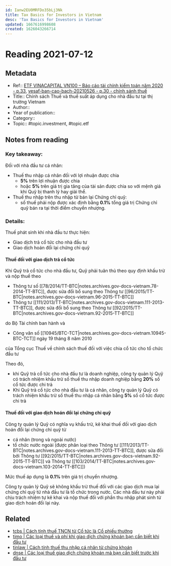 ```yaml
---
id: Ianw2EU0MRFDo35bLj3Nk
title: Tax Basics for Investors in Vietnam
desc: 'Tax Basics for Investors in Vietnam'
updated: 1667616998608
created: 1626043266714
---
```

# Reading 2021-07-12

## Metadata

- Ref:: [ETF VINACAPITAL VN100 – Báo cáo tài chính kiểm toán năm 2020 - p.33](https://wm.vinacapital.com/wp-content/uploads/sites/12/2021/03/20210330-fuevn100-bao-cao-tai-chinh-kiem-toan-nam-2020.pdf#page=33), [vesaf-ban-cao-bach-20210526 - p.30 - chính sánh thuế](https://wm.vinacapital.com/wp-content/uploads/sites/12/2021/05/vesaf-ban-cao-bach-sua-doi-bo-sung-26052021-reduce.pdf#page=30)
- Title:: Chính sách Thuế và thuế suất áp dụng cho nhà đầu tư tại thị trường Vietnam
- Author:: 
- Year of publication:: 
- Category:: 
- Topic:: #topic.investment, #topic.etf

## Notes from reading

### Key takeaway:
Đối với nhà đầu tư cá nhân:
- Thuế thu nhập cá nhân đối với lợi nhuận được chia
    - **5%** trên lợi nhuận được chia
    - hoặc **5%** trên giá trị gia tăng của tài sản được chia so với mệnh giá khi Quỹ bị thanh lý hay giải thể.
- Thuế thu nhập trên thu nhập từ bán lại Chứng chỉ quỹ:
    - số thuế phải nộp được xác định bằng **0.1%** tổng giá trị Chứng chỉ quỹ bán ra tại thời điểm chuyển nhượng.

### Details:

Thuế phát sinh khi nhà đầu tư thực hiện:
- Giao dịch trả cổ tức cho nhà đầu tư
- Giao dịch hoán đổi lại chứng chỉ quỹ

#### Thuế đối với giao dịch trả cổ tức

Khi Quỹ trả cổ tức cho nhà đầu tư, Quỹ phải tuân thủ theo quy định khấu trừ và nộp thuế theo 
- Thông tư số [[78/2014/TT-BTC|notes.archives.gov-docs-vietnam.78-2014-TT-BTC]], được sửa đổi bổ sung theo Thông tư [[96/2015/TT-BTC|notes.archives.gov-docs-vietnam.96-2015-TT-BTC]] 
- Thông tư [[111/2013/TT-BTC|notes.archives.gov-docs-vietnam.111-2013-TT-BTC]], được sửa đổi bổ sung theo Thông tư [[92/2015/TT-BTC|notes.archives.gov-docs-vietnam.92-2015-TT-BTC]]

do Bộ Tài chính ban hành và
- Công văn số [[10945/BTC-TCT|notes.archives.gov-docs-vietnam.10945-BTC-TCT]] ngày 19 tháng 8 năm 2010

của Tổng cục Thuế về chính sách thuế đối với việc chia cổ tức cho tổ chức đầu tư

Theo đó, 
- khi Quỹ trả cổ tức cho nhà đầu tư là doanh nghiệp, công ty quản lý Quỹ có trách nhiệm khấu trừ số thuế thu nhập doanh nghiệp bằng **20%** số cổ tức được chi trả
- Khi Quỹ trả cổ tức cho nhà đầu tư là cá nhân, công ty quản lý Quỹ có trách nhiệm khấu trừ số thuế thu nhập cá nhân bằng **5%** số cổ tức được chi trả

#### Thuế đối với giao dịch hoán đổi lại chứng chỉ quỹ

Công ty quản lý Quỹ có nghĩa vụ khấu trừ, kê khai thuế đối với giao dịch hoán đổi lại chứng chỉ quỹ từ
- cá nhân (trong và ngoài nước)
- tổ chức nước ngoài (được phân loại theo Thông tư [[111/2013/TT-BTC|notes.archives.gov-docs-vietnam.111-2013-TT-BTC]], được sửa đổi bởi Thông tư [[92/2015/TT-BTC|notes.archives.gov-docs-vietnam.92-2015-TT-BTC]] và Thông tư [[103/2014/TT-BTC|notes.archives.gov-docs-vietnam.103-2014-TT-BTC]])

Mức thuế áp dụng là **0.1%** trên giá trị chuyển nhượng.

Công ty quản lý Quỹ sẽ không khấu trừ thuế đối với các giao dịch mua lại chứng chỉ quỹ từ nhà đầu tư là tổ chức trong nước. Các nhà đầu tư này phải chịu trách nhiệm tự kê khai và nộp thuế đối với phần thu nhập phát sinh từ giao dịch hoán đổi lại này.

## Related

- [tcbs | Cách tính thuế TNCN từ Cổ tức là Cổ phiếu thưởng](https://www.tcbs.com.vn/vi_VN/ho-tro/chi-tiet?chuyen-muc=5&url=cach-tinh-thue-khi-ban-co-phieu-la-co-tuc)
- [timo | Các loại thuế và phí khi giao dịch chứng khoán bạn cần biết khi đầu tư](https://timo.vn/blogs/cac-loai-thue-va-phi-khi-giao-dich-chung-khoan/)
- [tinlaw | Cách tính thuế thu nhập cá nhân từ chứng khoán](https://tinlaw.vn/tin-tuc/ke-toan-thue/cach-tinh-thue-thu-nhap-ca-nhan-tu-chung-khoan)
- [dnse | Các loại thuế giao dịch chứng khoán mà bạn cần biết trước khi đầu tư](https://www.dnse.com.vn/hoc/cac-loai-thue-giao-dich-chung-khoan)